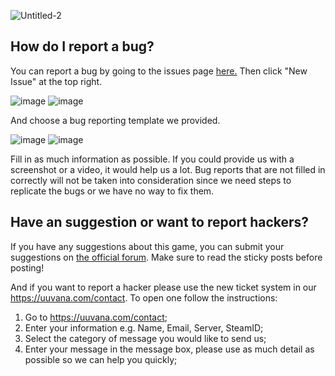 ![Untitled-2](https://user-images.githubusercontent.com/28383557/160372340-5ee0672a-4028-4868-bb29-ebe687740baa.png)


## How do I report a bug?
You can report a bug by going to the issues page [here.](https://github.com/Uuvana-Studios/longvinter-windows-client/issues) Then click "New Issue" at the top right.

![image](https://user-images.githubusercontent.com/28383557/160373947-eca2cb42-030e-4ed9-b0fc-98eaf4094e15.png#gh-dark-mode-only)
![image](https://user-images.githubusercontent.com/28383557/160377215-f7020d35-fa5b-4f78-8c45-759ae2b5e680.png#gh-light-mode-only)


And choose a bug reporting template we provided.

![image](https://user-images.githubusercontent.com/28383557/160374634-4c33648e-86a8-457e-9065-070d20ef8748.png#gh-dark-mode-only)
![image](https://user-images.githubusercontent.com/28383557/160377327-79fe390a-4e19-43ed-b661-d2aa2449a416.png#gh-light-mode-only)


Fill in as much information as possible. If you could provide us with a screenshot or a video, it would help us a lot. Bug reports that are not filled in correctly will not be taken into consideration since we need steps to replicate the bugs or we have no way to fix them. 


## Have an suggestion or want to report hackers?

If you have any suggestions about this game, you can submit your suggestions on [the official forum](https://forum.uuvana.com/t/suggestions). Make sure to read the sticky posts before posting!

And if you want to report a hacker please use the new ticket system in our https://uuvana.com/contact. To open one follow the instructions:
1. Go to https://uuvana.com/contact;
2. Enter your information e.g. Name, Email, Server, SteamID;
3. Select the category of message you would like to send us;
4. Enter your message in the message box, please use as much detail as possible so we can help you quickly;
